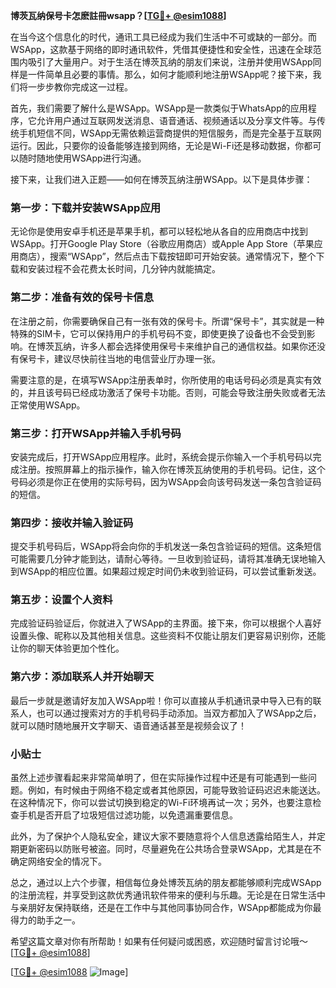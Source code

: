 **博茨瓦纳保号卡怎麽註冊wsapp？[[TG💪+ @esim1088](https://t.me/s/esim1088)]**

在当今这个信息化的时代，通讯工具已经成为我们生活中不可或缺的一部分。而WSApp，这款基于网络的即时通讯软件，凭借其便捷性和安全性，迅速在全球范围内吸引了大量用户。对于生活在博茨瓦纳的朋友们来说，注册并使用WSApp同样是一件简单且必要的事情。那么，如何才能顺利地注册WSApp呢？接下来，我们将一步步教你完成这一过程。

首先，我们需要了解什么是WSApp。WSApp是一款类似于WhatsApp的应用程序，它允许用户通过互联网发送消息、语音通话、视频通话以及分享文件等。与传统手机短信不同，WSApp无需依赖运营商提供的短信服务，而是完全基于互联网运行。因此，只要你的设备能够连接到网络，无论是Wi-Fi还是移动数据，你都可以随时随地使用WSApp进行沟通。

接下来，让我们进入正题——如何在博茨瓦纳注册WSApp。以下是具体步骤：

### 第一步：下载并安装WSApp应用

无论你是使用安卓手机还是苹果手机，都可以轻松地从各自的应用商店中找到WSApp。打开Google Play Store（谷歌应用商店）或Apple App Store（苹果应用商店），搜索“WSApp”，然后点击下载按钮即可开始安装。通常情况下，整个下载和安装过程不会花费太长时间，几分钟内就能搞定。

### 第二步：准备有效的保号卡信息

在注册之前，你需要确保自己有一张有效的保号卡。所谓“保号卡”，其实就是一种特殊的SIM卡，它可以保持用户的手机号码不变，即使更换了设备也不会受到影响。在博茨瓦纳，许多人都会选择使用保号卡来维护自己的通信权益。如果你还没有保号卡，建议尽快前往当地的电信营业厅办理一张。

需要注意的是，在填写WSApp注册表单时，你所使用的电话号码必须是真实有效的，并且该号码已经成功激活了保号卡功能。否则，可能会导致注册失败或者无法正常使用WSApp。

### 第三步：打开WSApp并输入手机号码

安装完成后，打开WSApp应用程序。此时，系统会提示你输入一个手机号码以完成注册。按照屏幕上的指示操作，输入你在博茨瓦纳使用的手机号码。记住，这个号码必须是你正在使用的实际号码，因为WSApp会向该号码发送一条包含验证码的短信。

### 第四步：接收并输入验证码

提交手机号码后，WSApp将会向你的手机发送一条包含验证码的短信。这条短信可能需要几分钟才能到达，请耐心等待。一旦收到验证码，请将其准确无误地输入到WSApp的相应位置。如果超过规定时间仍未收到验证码，可以尝试重新发送。

### 第五步：设置个人资料

完成验证码验证后，你就进入了WSApp的主界面。接下来，你可以根据个人喜好设置头像、昵称以及其他相关信息。这些资料不仅能让朋友们更容易识别你，还能让你的聊天体验更加个性化。

### 第六步：添加联系人并开始聊天

最后一步就是邀请好友加入WSApp啦！你可以直接从手机通讯录中导入已有的联系人，也可以通过搜索对方的手机号码手动添加。当双方都加入了WSApp之后，就可以随时随地展开文字聊天、语音通话甚至是视频会议了！

### 小贴士

虽然上述步骤看起来非常简单明了，但在实际操作过程中还是有可能遇到一些问题。例如，有时候由于网络不稳定或者其他原因，可能导致验证码迟迟未能送达。在这种情况下，你可以尝试切换到稳定的Wi-Fi环境再试一次；另外，也要注意检查手机是否开启了垃圾短信过滤功能，以免遗漏重要信息。

此外，为了保护个人隐私安全，建议大家不要随意将个人信息透露给陌生人，并定期更新密码以防账号被盗。同时，尽量避免在公共场合登录WSApp，尤其是在不确定网络安全的情况下。

总之，通过以上六个步骤，相信每位身处博茨瓦纳的朋友都能够顺利完成WSApp的注册流程，并享受到这款优秀通讯软件带来的便利与乐趣。无论是在日常生活中与亲朋好友保持联络，还是在工作中与其他同事协同合作，WSApp都能成为你最得力的助手之一。

希望这篇文章对你有所帮助！如果有任何疑问或困惑，欢迎随时留言讨论哦～ [[TG💪+ @esim1088](https://t.me/s/esim1088)]

[[TG💪+ @esim1088](https://t.me/s/esim1088) ![Image](https://i.postimg.cc/4NQfJmqS/Snipaste-2025-05-13-00-14-12.png)]